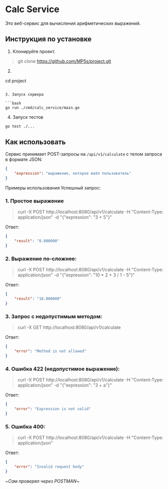 # Calc Service

Это веб-сервис для вычисления арифметических выражений.

## Инструкция по установке

1. Клонируйте проект.

> git clone https://github.com/MP5s/project.git

2. ```bash
cd project
```

3. Запуск сервера

```bash
go run ./cmd/calc_service/main.go
```
4. Запуск тестов

```bash
go test ./...
```

## Как использовать

Сервис принимает POST-запросы на `/api/v1/calculate` с телом запроса в формате JSON:

```json
{
    "expression": "выражение, которое ввёл пользователь"
}
```
Примеры использования
Успешный запрос:
### 1. Простое выражение
> curl -X POST http://localhost:8080/api/v1/calculate -H "Content-Type: application/json" -d "{\"expression\": \"3 + 5\"}"

Ответ:
```json
{
    "result": "8.000000"
}
```
### 2. Выражение по-сложнее:
> curl -X POST http://localhost:8080/api/v1/calculate -H "Content-Type: application/json" -d "{\"expression\": \"10 * 2 + 3 / 1 - 5\"}"

Ответ:
```json
{
    "result": "18.000000"
}
```
### 3. Запрос с недопустимым методом:
> curl -X GET http://localhost:8080/api/v1/calculate

Ответ:
```json
{
    "error": "Method is not allowed"
}
```
### 4. Ошибка 422 (недопустимое выражение):

> curl -X POST http://localhost:8080/api/v1/calculate -H "Content-Type: application/json" -d "{\"expression\": \"3 + a\"}"

Ответ:
```json
{
    "error": "Expression is not valid"
}
```
### 5. Ошибка 400:
> curl -X POST http://localhost:8080/api/v1/calculate -H "Content-Type: application/json"

Ответ:
```json
{
    "error": "Invalid request body"
}
```
~_Сам проверял через POSTMAN_~
